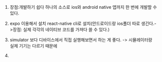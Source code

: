 1. 장점:개발하기 쉽다
    하나의 소스로 ios와 android native 앱까지 한 번에 개발할 수 있다.
2. expo 이용해서 설치
   react-native cli로 설치(안드로이드랑 ios폴더 따로 생긴다.->장점: 실제 각각의 네이티브 코드를 가져다 쓸 수 있다.)
   
3. simulator 보다 디바이스에서 직접 실행해보면서 하는 게 좋다. -> 시뮬레이터랑 실제 기기는 다르기 때문에
4. 
